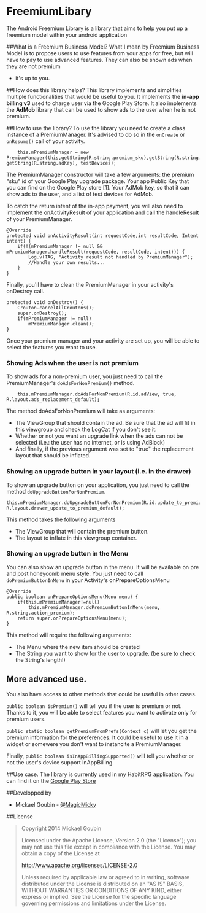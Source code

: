 FreemiumLibary
==============

The Android Freemium Library is a library that aims to help you put up a freemium model within your android application

##What is a Freemium Business Model?
What I mean by Freemium Business Model is to propose users to use features from your apps for free,
but will have to pay to use advanced features. They can also be shown ads when they are not premium
- it's up to you.

##How does this library helps?
This library implements and simplifies multiple functionalities that would be useful to you.
It implements the **in-app billing v3** used to charge user via the Google Play Store.
It also implements the **AdMob** library that can be used to show ads to the user when he is not premium.


##How to use the library?
To use the library you need to create a class instance of a PremiumManager. It's advised to do so in the `onCreate` or `onResume()` call of your activity.

        this.mPremiumManager = new PremiumManager(this,getString(R.string.premium_sku),getString(R.string.appPublicKey), getString(R.string.adKey), testDevices);

The PremiumManager constructor will take a few arguments: the premium "sku" id of your Google Play upgrade package.
Your app Public Key that you can find on the Google Play store [1].
Your AdMob key, so that it can show ads to the user, and a list of test devices for AdMob.

To catch the return intent of the in-app payment, you will also need to implement the onActivityResult of your application and call the handleResult of your PremiumManager.

    @Override
    protected void onActivityResult(int requestCode,int resultCode, Intent intent) {
        if(!(mPremiumManager != null && mPremiumManager.handleResult(requestCode, resultCode, intent))) {
            Log.v(TAG, "Activity result not handled by PremiumManager");
            //Handle your own results...
        }
    }

Finally, you'll have to clean the PremiumManager in your activity's onDestroy call.

	protected void onDestroy() {
		Crouton.cancelAllCroutons();
		super.onDestroy();
        if(mPremiumManager != null)
            mPremiumManager.clean();
	}


Once your premium manager and your activity are set up, you will be able to select the features you want to use.

### Showing Ads when the user is not premium
To show ads for a non-premium user, you just need to call the PremiumManager's `doAdsForNonPremium()` method.

	    this.mPremiumManager.doAdsForNonPremium(R.id.adView, true, R.layout.ads_replacement_default);

The method doAdsForNonPremium will take as arguments:

* The ViewGroup that should contain the ad. Be sure that the ad will fit in this viewgroup and check the LogCat if you don't see it.
* Whether or not you want an upgrade link when the ads can not be selected (i.e.: the user has no internet, or is using AdBlock)
* And finally, if the previous argument was set to "true" the replacement layout that should be inflated.


### Showing an upgrade button in your layout (i.e. in the drawer)
To show an upgrade button on your application, you just need to call the method `doUpgradeButtonForNonPremium`.

    this.mPremiumManager.doUpgradeButtonForNonPremium(R.id.update_to_premium, R.layout.drawer_update_to_premium_default);

This method takes the following arguments

* The ViewGroup that will contain the premium button.
* The layout to inflate in this viewgroup container.

### Showing an upgrade button in the Menu
You can also show an upgrade button in the menu. It will be available on pre and post honeycomb menu style.
You just need to call `doPremiumButtonInMenu` in your Activity's onPrepareOptionsMenu

    @Override
    public boolean onPrepareOptionsMenu(Menu menu) {
        if(this.mPremiumManager!=null)
            this.mPremiumManager.doPremiumButtonInMenu(menu, R.string.action_premium);
        return super.onPrepareOptionsMenu(menu);
    }

This method will require the following arguments:
* The Menu where the new item should be created
* The String you want to show for the user to upgrade. (be sure to check the String's length!)


## More advanced use.
You also have access to other methods that could be useful in other cases.

`public boolean isPremium()` will tell you if the user is premium or not. Thanks to it, you will be able to select features you want to activate only for premium users.

`public static boolean getPremiumFromPrefs(Context c)` will let you get the premium information for the preferences.
It could be useful to use it in a widget or somewere you don't want to instancite a PremiumManager.

Finally, `public boolean isInAppBillingSupported()` will tell you whether or not the user's device support InAppBilling.

##Use case.
The library is currently used in my HabitRPG application. You can find it on the [Google Play Store](https://play.google.com/store/apps/details?id=com.magicmicky.habitrpgmobileapp)

##Developped by
* Mickael Goubin - [@MagicMicky](http://twitter.com/MagicMicky)


##License
>Copyright 2014 Mickael Goubin
>
>Licensed under the Apache License, Version 2.0 (the "License");
>you may not use this file except in compliance with the License.
>You may obtain a copy of the License at
>
>   http://www.apache.org/licenses/LICENSE-2.0
>
>Unless required by applicable law or agreed to in writing, software
>distributed under the License is distributed on an "AS IS" BASIS,
>WITHOUT WARRANTIES OR CONDITIONS OF ANY KIND, either express or implied.
>See the License for the specific language governing permissions and
>limitations under the License.